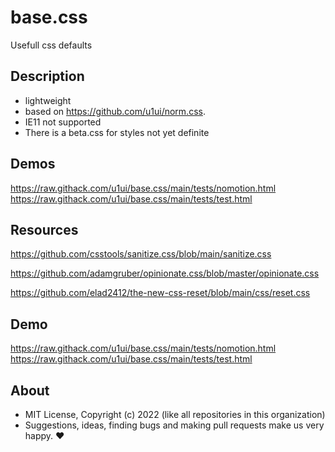 # base.css
Usefull css defaults

## Description

- lightweight
- based on https://github.com/u1ui/norm.css.  
- IE11 not supported
- There is a beta.css for styles not yet definite

## Demos

https://raw.githack.com/u1ui/base.css/main/tests/nomotion.html  
https://raw.githack.com/u1ui/base.css/main/tests/test.html

## Resources

https://github.com/csstools/sanitize.css/blob/main/sanitize.css

https://github.com/adamgruber/opinionate.css/blob/master/opinionate.css

https://github.com/elad2412/the-new-css-reset/blob/main/css/reset.css

## Demo

https://raw.githack.com/u1ui/base.css/main/tests/nomotion.html  
https://raw.githack.com/u1ui/base.css/main/tests/test.html  

## About

- MIT License, Copyright (c) 2022 <u1> (like all repositories in this organization) <br>
- Suggestions, ideas, finding bugs and making pull requests make us very happy. ♥

